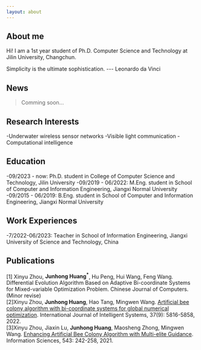 ```yaml
---
layout: about 
---
```


## About me

Hi! I am a 1st year student of Ph.D. Computer Science and Technology at Jilin University, Changchun. 

Simplicity is the ultimate sophistication. --- Leonardo da Vinci

## News

> Comming soon...

## Research Interests

 -Underwater wireless sensor networks
 -Visible light communication
 -Computational intelligence

## Education

 -09/2023 - now: Ph.D. student in College of Computer Science and Technology, Jilin University
 -09/2019 - 06/2022: M.Eng. student in School of Computer and Information Engineering, Jiangxi Normal University
 -09/2015 - 06/2019: B.Eng. student in School of Computer and Information Engineering, Jiangxi Normal University

## Work Experiences

 -7/2022-06/2023: Teacher in School of Information Engineering, Jiangxi University of Science and Technology, China

## Publications

[1] Xinyu Zhou, **Junhong Huang<sup>*</sup>**, Hu Peng, Hui Wang, Feng Wang. Differential Evolution Algorithm Based on Adaptive Bi-coordinate Systems for Mixed-variable Optimization Problem. Chinese Journal of Computers. (Minor revise) \
[2]Xinyu Zhou, **Junhong Huang**, Hao Tang, Mingwen Wang. [Artificial bee colony algorithm with bi-coordinate systems for global numerical optimization](https://onlinelibrary.wiley.com/doi/10.1002/int.22816). International Journal of Intelligent Systems, 37(9): 5816-5858, 2022. \
[3]Xinyu Zhou, Jiaxin Lu, **Junhong Huang**, Maosheng Zhong, Mingwen Wang. [Enhancing Artificial Bee Colony Algorithm with Multi-elite Guidance](https://www.sciencedirect.com/science/article/pii/S0020025520307003). Information Sciences, 543: 242-258, 2021.
